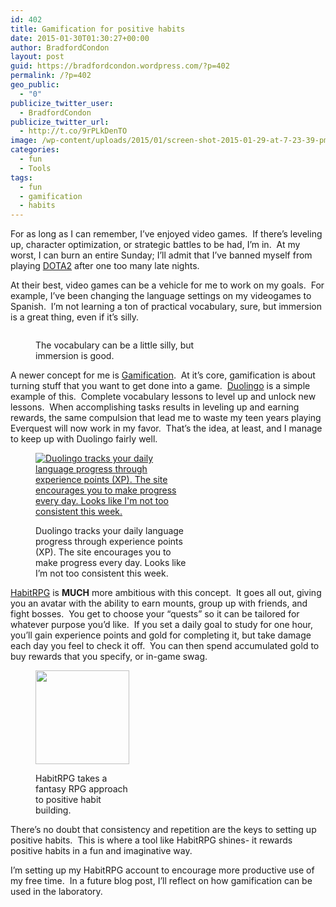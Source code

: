 ```yaml
---
id: 402
title: Gamification for positive habits
date: 2015-01-30T01:30:27+00:00
author: BradfordCondon
layout: post
guid: https://bradfordcondon.wordpress.com/?p=402
permalink: /?p=402
geo_public:
  - "0"
publicize_twitter_user:
  - BradfordCondon
publicize_twitter_url:
  - http://t.co/9rPLkDenTO
image: /wp-content/uploads/2015/01/screen-shot-2015-01-29-at-7-23-39-pm-680x510.png
categories:
  - fun
  - Tools
tags:
  - fun
  - gamification
  - habits
---
```

<p style="text-align: left;">
  For as long as I can remember, I&#8217;ve enjoyed video games.  If there&#8217;s leveling up, character optimization, or strategic battles to be had, I&#8217;m in.  At my worst, I can burn an entire Sunday; I&#8217;ll admit that I&#8217;ve banned myself from playing <a href="http://blog.dota2.com/">DOTA2</a> after one too many late nights.
</p>

<p style="text-align: left;">
  At their best, video games can be a vehicle for me to work on my goals.  For example, I&#8217;ve been changing the language settings on my videogames to Spanish.  I&#8217;m not learning a ton of practical vocabulary, sure, but immersion is a great thing, even if it&#8217;s silly.
</p><figure style="width: 310px" class="wp-caption aligncenter">

<img class="" src="https://i1.wp.com/hearthstone.blizzpro.com/wp-content/uploads/sites/4/2014/11/Guardian-de-Cobalto.png?resize=310%2C433" alt="" data-recalc-dims="1" /><figcaption class="wp-caption-text">The vocabulary can be a little silly, but immersion is good.</figcaption></figure> 

<p style="text-align: left;">
  A newer concept for me is <a href="http://en.wikipedia.org/wiki/Gamification">Gamification</a>.  At it&#8217;s core, gamification is about turning stuff that you want to get done into a game.  <a href="https://www.duolingo.com/">Duolingo</a> is a simple example of this.  Complete vocabulary lessons to level up and unlock new lessons.  When accomplishing tasks results in leveling up and earning rewards, the same compulsion that lead me to waste my teen years playing Everquest will now work in my favor.  That&#8217;s the idea, at least, and I manage to keep up with Duolingo fairly well.
</p><figure id="attachment_404" style="width: 252px" class="wp-caption aligncenter">

[<img class="size-medium wp-image-404" src="https://i1.wp.com/www.bradfordcondon.com/wp-content/uploads/2015/01/screen-shot-2015-01-29-at-7-23-39-pm-252x300.png?fit=252%2C300" alt="Duolingo tracks your daily language progress through experience points (XP). The site encourages you to make progress every day. Looks like I'm not too consistent this week." srcset="https://i2.wp.com/www.bradfordcondon.com/wp-content/uploads/2015/01/screen-shot-2015-01-29-at-7-23-39-pm.png?w=680 680w, https://i2.wp.com/www.bradfordcondon.com/wp-content/uploads/2015/01/screen-shot-2015-01-29-at-7-23-39-pm.png?resize=252%2C300 252w" sizes="(max-width: 252px) 100vw, 252px" data-recalc-dims="1" />](https://i2.wp.com/www.bradfordcondon.com/wp-content/uploads/2015/01/screen-shot-2015-01-29-at-7-23-39-pm.png)<figcaption class="wp-caption-text">Duolingo tracks your daily language progress through experience points (XP). The site encourages you to make progress every day. Looks like I&#8217;m not too consistent this week.</figcaption></figure> 

<p style="text-align: left;">
  <a href="https://habitrpg.com/">HabitRPG</a> is <strong>MUCH</strong> more ambitious with this concept.  It goes all out, giving you an avatar with the ability to earn mounts, group up with friends, and fight bosses.  You get to choose your &#8220;quests&#8221; so it can be tailored for whatever purpose you&#8217;d like.  If you set a daily goal to study for one hour, you&#8217;ll gain experience points and gold for completing it, but take damage each day you feel to check it off.  You can then spend accumulated gold to buy rewards that you specify, or in-game swag.
</p><figure style="width: 150px" class="wp-caption aligncenter">

<img class="" src="http://vignette2.wikia.nocookie.net/habitrpg/images/5/5d/Clipart-rosemonkeyct-reading.png/revision/latest?cb=20140207110314" alt="" width="150" height="150" /><figcaption class="wp-caption-text">HabitRPG takes a fantasy RPG approach to positive habit building.</figcaption></figure> 

<p style="text-align: left;">
  There&#8217;s no doubt that consistency and repetition are the keys to setting up positive habits.  This is where a tool like HabitRPG shines- it rewards positive habits in a fun and imaginative way.
</p>

<p style="text-align: left;">
  I&#8217;m setting up my HabitRPG account to encourage more productive use of my free time.  In a future blog post, I&#8217;ll reflect on how gamification can be used in the laboratory.
</p>